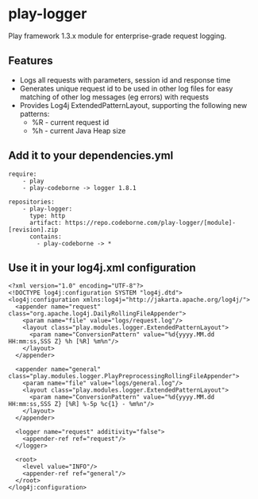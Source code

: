 play-logger
===========

Play framework 1.3.x module for enterprise-grade request logging.

Features
--------

- Logs all requests with parameters, session id and response time
- Generates unique request id to be used in other log files for easy matching of other log messages (eg errors) with requests
- Provides Log4j ExtendedPatternLayout, supporting the following new patterns:
  - %R - current request id
  - %h - current Java Heap size

Add it to your dependencies.yml
-------------------------------

    require:
        - play
        - play-codeborne -> logger 1.8.1
    
    repositories:
        - play-logger:
          type: http
          artifact: https://repo.codeborne.com/play-logger/[module]-[revision].zip
          contains:
            - play-codeborne -> *

Use it in your log4j.xml configuration
--------------------------------------
    <?xml version="1.0" encoding="UTF-8"?>
    <!DOCTYPE log4j:configuration SYSTEM "log4j.dtd">
    <log4j:configuration xmlns:log4j="http://jakarta.apache.org/log4j/">
      <appender name="request" class="org.apache.log4j.DailyRollingFileAppender">
        <param name="file" value="logs/request.log"/>
        <layout class="play.modules.logger.ExtendedPatternLayout">
          <param name="ConversionPattern" value="%d{yyyy.MM.dd HH:mm:ss,SSS Z} %h [%R] %m%n"/>
        </layout>
      </appender>

      <appender name="general" class="play.modules.logger.PlayPreprocessingRollingFileAppender">
        <param name="file" value="logs/general.log"/>
        <layout class="play.modules.logger.ExtendedPatternLayout">
          <param name="ConversionPattern" value="%d{yyyy.MM.dd HH:mm:ss,SSS Z} [%R] %-5p %c{1} - %m%n"/>
        </layout>
      </appender>

      <logger name="request" additivity="false">
        <appender-ref ref="request"/>
      </logger>

      <root>
        <level value="INFO"/>
        <appender-ref ref="general"/>
      </root>
    </log4j:configuration>
